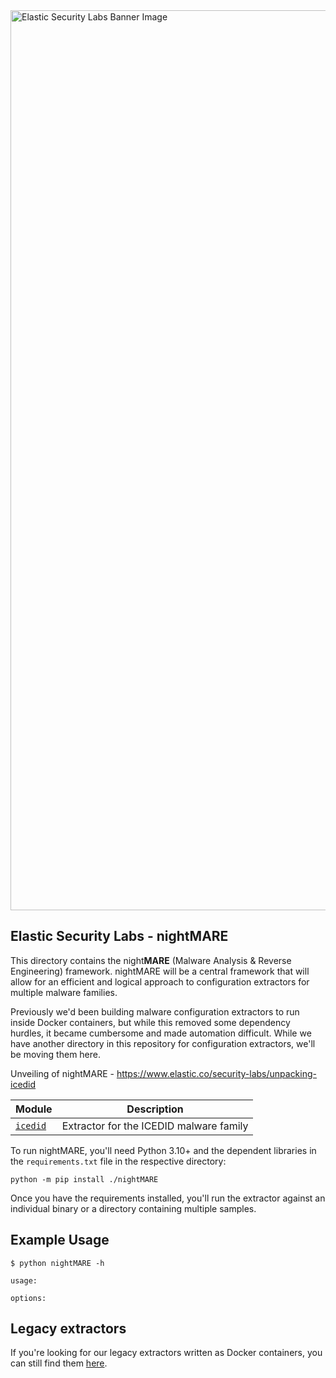 <img width="1440" alt="Elastic Security Labs Banner Image" src="https://user-images.githubusercontent.com/7442091/234121634-fd2518cf-70cb-4eee-8134-393c1f712bac.png">

## Elastic Security Labs - nightMARE

This directory contains the night**MARE** (Malware Analysis & Reverse Engineering) framework. nightMARE will be a central framework that will allow for an efficient and logical approach to configuration extractors for multiple malware families. 

Previously we'd been building malware configuration extractors to run inside Docker containers, but while this removed some dependency hurdles, it became cumbersome and made automation difficult. While we have another directory in this repository for configuration extractors, we'll be moving them here.

Unveiling of nightMARE - https://www.elastic.co/security-labs/unpacking-icedid

| Module | Description |
| ------ | ----------- |
| [`icedid`](icedid/) | Extractor for the ICEDID malware family |

To run nightMARE, you'll need Python 3.10+ and the dependent libraries in the `requirements.txt` file in the respective directory:

```
python -m pip install ./nightMARE
```

Once you have the requirements installed, you'll run the extractor against an individual binary or a directory containing multiple samples.

## Example Usage

```
$ python nightMARE -h

usage: 

options:
```

## Legacy extractors

If you're looking for our legacy extractors written as Docker containers, you can still find them [here](https://www.elastic.co/security-labs/tools).
